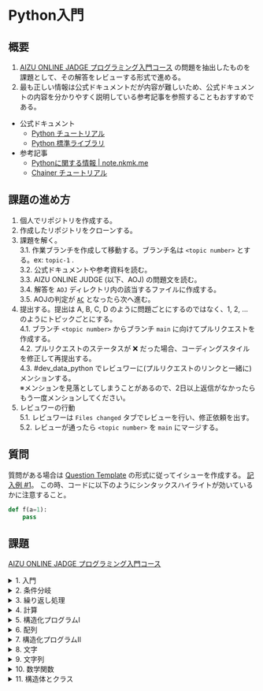 # Python入門

## 概要

1. [AIZU ONLINE JADGE プログラミング入門コース][1] の問題を抽出したものを課題として、その解答をレビューする形式で進める。
2. 最も正しい情報は公式ドキュメントだが内容が難しいため、公式ドキュメントの内容を分かりやすく説明している参考記事を参照することもおすすめである。
* 公式ドキュメント
  - [Python チュートリアル][2]
  - [Python 標準ライブラリ][3]
* 参考記事
  - [Pythonに関する情報 | note.nkmk.me][4]
  - [Chainer チュートリアル][5]

[1]: https://onlinejudge.u-aizu.ac.jp/courses/lesson/2/ITP1/all
[2]: https://docs.python.org/ja/3.9/tutorial/index.html
[3]: https://docs.python.org/ja/3/library/index.html
[4]: https://note.nkmk.me/python/
[5]: https://tutorials.chainer.org/ja/tutorial.html


## 課題の進め方

1. 個人でリポジトリを作成する。
1. 作成したリポジトリをクローンする。
1. 課題を解く。<br>
  3.1. 作業ブランチを作成して移動する。ブランチ名は `<topic number>` とする。ex: `topic-1` .<br>
  3.2. 公式ドキュメントや参考資料を読む。<br>
  3.3. AIZU ONLINE JUDGE (以下、AOJ) の問題文を読む。<br>
  3.4. 解答を `AOJ` ディレクトリ内の該当するファイルに作成する。<br>
  3.5. AOJの判定が [`AC`][6] となったら次へ進む。<br>
1. 提出する。提出は A, B, C, D のように問題ごとにするのではなく、1, 2, ... のようにトピックごとにする。<br>
  4.1. ブランチ `<topic number>` からブランチ `main` に向けてプルリクエストを作成する。<br>
  4.2. プルリクエストのステータスが ❌ だった場合、コーディングスタイルを修正して再提出する。<br>
  4.3. #dev_data_python でレビュワーに(プルリクエストのリンクと一緒に) メンションする。<br>
  ※メンションを見落としてしまうことがあるので、2日以上返信がなかったらもう一度メンションしてください。
1. レビュワーの行動<br>
  5.1. レビュワーは `Files changed` タブでレビューを行い、修正依頼を出す。<br>
  5.2. レビューが通ったら `<topic number>` を `main` にマージする。

## 質問
質問がある場合は [Question Template][7] の形式に従ってイシューを作成する。
[記入例 #1][8]。
この時、コードに以下のようにシンタックスハイライトが効いているかに注意すること。

```python
def f(a=1):
    pass
```


[6]: https://onlinejudge.u-aizu.ac.jp/judges_replies
[7]: https://github.com/shinonome-inc/Basic-Python/issues/new/choose
[8]: https://github.com/shinonome-inc/Basic-Python/issues/1


## 課題
[AIZU ONLINE JADGE プログラミング入門コース][1]

<details>
<summary>1. 入門</summary>

### flake8をインストールしてください！！

### 課題
- 1_A
- 1_B
- 1_C
- 1_D

### Pythonチュートリアル
* [3.1.1. 数](https://docs.python.org/ja/3/tutorial/introduction.html#numbers) 
* [7.1. 出力を見やすくフォーマットする](https://docs.python.org/ja/3/tutorial/inputoutput.html#fancier-output-formatting) 
* [4.8. 間奏曲: コーディングスタイル](https://docs.python.org/ja/3/tutorial/controlflow.html#intermezzo-coding-style) 

### 参考
* [【Python】競技プログラミング 基本入力まとめ - Qiita](https://qiita.com/ell/items/1f519aff0cdc3cf16284)
* [Pythonのf文字列（フォーマット済み文字列リテラル）の使い方 | note.nkmk.me](https://note.nkmk.me/python-f-strings/)
* [Pyhtonの算術演算子（四則演算、べき乗、リスト・文字列の結合など） | note.nkmk.me](https://note.nkmk.me/python-arithmetic-operator/)
* [Pythonでタプルやリストをアンパック（複数の変数に展開して代入） | note.nkmk.me](https://note.nkmk.me/python-tuple-list-unpack/)
- [Flake8 Rules](https://lintlyci.github.io/Flake8Rules/)

### 備考
* 早めにコーディングスタイルを身につけて欲しい。
</details>

<details>
<summary>2. 条件分岐</summary>

### 課題
- 2_A
- 2_B
- 2_C
- 2_D

### Pythonチュートリアル
* [4.1. if 文](https://docs.python.org/ja/3/tutorial/controlflow.html#if-statements) 

### 参考
* [Pythonのif文による条件分岐の書き方 | note.nkmk.me](https://note.nkmk.me/python-if-elif-else/)
</details>

<details>
<summary>3. 繰り返し処理</summary>

### 課題
- 3_A
- 3_B
- 3_C
- 3_D

### Pythonチュートリアル
* [4.2. for 文](https://docs.python.org/ja/3/tutorial/controlflow.html#for-statements) 
* [4.3. range() 関数](https://docs.python.org/ja/3/tutorial/controlflow.html#the-range-function)
* [4.4. break 文と continue 文とループの else 節](https://docs.python.org/ja/3/tutorial/controlflow.html#break-and-continue-statements-and-else-clauses-on-loops)
* [5.6. ループのテクニック](https://docs.python.org/ja/3/tutorial/datastructures.html#looping-techniques) 
### 参考
* [Pythonのfor文によるループ処理（range, enumerate, zipなど） | note.nkmk.me](https://note.nkmk.me/python-for-usage/)
### 備考
* while文の使用はなるべく避けて欲しい。
* AOJは一般的な競プロとは異なり、繰り返し文内で逐次的に結果を出力しても正解となる。
</details>

<details>
<summary>4. 計算</summary>

### この章の計算部分は関数を使って実装してください。（関数の例：半径を受け取って円の面積を返す）
### 関数は自分で実装したものではなく、組み込み関数でもOKです。

### 課題
- 4_A
- 4_B
- 4_C
- 4_D

### Pythonチュートリアル
- [数値と数学モジュール — Python 3.8.2 ドキュメント](https://docs.python.org/ja/3/library/numeric.html)
* [4.6. 関数を定義する](https://docs.python.org/ja/3/tutorial/controlflow.html#defining-functions) 
* [組み込み関数 — Python 3.8.2 ドキュメント](https://docs.python.org/ja/3/library/functions.html)
### 参考
* [Pythonの組み込み関数と標準ライブラリ、サードパーティライブラリ | note.nkmk.me](https://note.nkmk.me/python-built-in-standard-library-third-pary-library/)
* [Pythonで関数を定義・呼び出し（def, return） | note.nkmk.me](https://note.nkmk.me/python-function-def-return/)
</details>

<details>
<summary>5. 構造化プログラムI</summary>

### 課題
- なし
</details>

<details>
<summary>6. 配列</summary>

### 課題
- 6_A
- 6_B
- 6_C
### Pythonチュートリアル
- [5. データ構造 — Python 3.8.2 ドキュメント](https://docs.python.org/ja/3/tutorial/datastructures.html)
### 参考
- [Pythonのスライスによるリストや文字列の部分選択・代入 | note.nkmk.me](https://note.nkmk.me/python-slice-usage/)
- [リストに関する情報 | note.nkmk.me](https://note.nkmk.me/list/)
</details>

<details>
<summary>7. 構造化プログラムⅡ</summary>

### 課題
- 7_B
### Pythonチュートリアル
- [itertools — 効率的なループ実行のためのイテレータ生成関数 — Python 3.8.2 ドキュメント](https://docs.python.org/ja/3/library/itertools.html)
### 参考
- [Pythonで階乗、順列・組み合わせを計算、生成 | note.nkmk.me](https://note.nkmk.me/python-math-factorial-permutations-combinations/)
</details>

<details>
<summary>8. 文字</summary>

### 課題
- 8_B
- 8_C
- 8_D
### Pythonチュートリアル
なし
### 参考
- [Pythonで文字列を置換（replace, translate, re.sub, re.subn） | note.nkmk.me](https://note.nkmk.me/python-str-replace-translate-re-sub/)
- [PythonのCounterでリストの各要素の出現個数をカウント | note.nkmk.me](https://note.nkmk.me/python-collections-counter/)
- [Pythonのin演算子でリストなどに特定の要素が含まれるか判定 | note.nkmk.me](https://note.nkmk.me/python-in-basic/)
</details>

<details>
<summary>9. 文字列</summary>

### 課題
- なし
</details>

<details>
<summary>10. 数学関数</summary>

### 課題
- なし
</details>

<details>
<summary>11. 構造体とクラス</summary>

### 課題
- 11_A
- 11_C
- 11_D
### Pythonチュートリアル
なし
### 参考
- [2.9. クラス | Chainer チュートリアル](https://tutorials.chainer.org/ja/02_Basics_of_Python.html#%E3%82%AF%E3%83%A9%E3%82%B9)
### 備考
- 難しい。
- サイコロを転がす問題はfor文でしらみつぶしに解けば現実的な難易度になる。
- この章よりも、Numpy, Pandas課題の方が優先度は高いので飛ばしてもOK。
</details>
